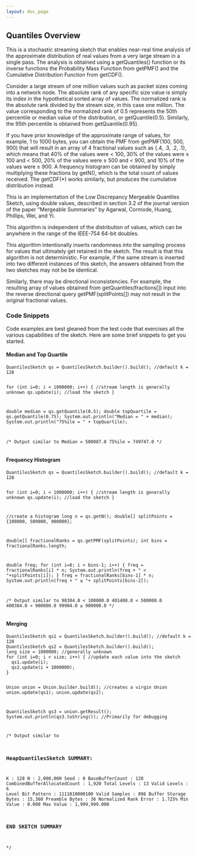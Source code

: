 ```yaml
---
layout: doc_page
---
```


## Quantiles Overview

This is a stochastic streaming sketch that enables near-real time analysis of the 
approximate distribution of real values from a very large stream in a single pass. 
The analysis is obtained using a getQuantiles() function or its inverse functions the 
Probability Mass Function from getPMF() and the Cumulative Distribution Function from getCDF().

Consider a large stream of one million values such as packet sizes coming into a network node.
The absolute rank of any specific size value is simply its index in the hypothetical sorted 
array of values.
The normalized rank is the absolute rank divided by the stream size, in this case one million. 
The value corresponding to the normalized rank of 0.5 represents the 50th percentile or median
value of the distribution, or getQuantile(0.5).  Similarly, the 95th percentile is obtained from 
getQuantile(0.95).

If you have prior knowledge of the approximate range of values, for example, 1 to 1000 bytes,
you can obtain the PMF from getPMF(100, 500, 900) that will result in an array of 
4 fractional values such as {.4, .3, .2, .1}, which means that 
40% of the values were &lt; 100, 
30% of the values were &ge; 100 and &lt; 500,
20% of the values were &ge; 500 and &lt; 900, and
10% of the values were &ge; 900.
A frequency histogram can be obtained by simply multiplying these fractions by getN(), 
which is the total count of values received. 
The getCDF(*) works similarly, but produces the cumulative distribution instead.

This is an implementation of the Low Discrepancy Mergeable Quantiles Sketch, using double 
values, described in section 3.2 of the journal version of the paper "Mergeable Summaries" 
by Agarwal, Cormode, Huang, Phillips, Wei, and Yi. 
<a href="http://dblp.org/rec/html/journals/tods/AgarwalCHPWY13"></a>

This algorithm is independent of the distribution of values, which can be anywhere in the
range of the IEEE-754 64-bit doubles. 

This algorithm intentionally inserts randomness into the sampling process for values that
ultimately get retained in the sketch. The result is that this algorithm is not 
deterministic. For example, if the same stream is inserted into two different instances of this 
sketch, the answers obtained from the two sketches may not be be identical.

Similarly, there may be directional inconsistencies. For example, the resulting array of 
values obtained from getQuantiles(fractions[]) input into the reverse directional query 
getPMF(splitPoints[]) may not result in the original fractional values.

### Code Snippets

Code examples are best gleaned from the test code that exercises all the various capabilities of the
sketch.  Here are some brief snippets to get you started.

#### Median and Top Quartile

<div class="highlight"><pre><code class="language-text" data-lang="text"
>QuantilesSketch qs = QuantilesSketch.builder().build(); //default k = 128

for (int i=0; i &lt; 1000000; i++) { //stream length is generally unknown
  qs.update(i); //load the sketch
}

double median = qs.getQuantile(0.5);
double topQuartile = qs.getQuantile(0.75);
System.out.println("Median = " + median);
System.out.println("75%ile = " + topQuartile);

/* Output similar to
Median = 500087.0
75%ile = 749747.0
*/
</code></pre></div>

#### Frequency Histogram

<div class="highlight"><pre><code class="language-text" data-lang="text"
>QuantilesSketch qs = QuantilesSketch.builder().build(); //default k = 128

for (int i=0; i &lt; 1000000; i++) { //stream length is generally unknown
  qs.update(i); //load the sketch
}

//create a histogram
long n = qs.getN();
double[] splitPoints = {100000, 500000, 900000};

double[] fractionalRanks = qs.getPMF(splitPoints);
int bins = fractionalRanks.length;

double freq;
for (int i=0; i &lt; bins-1; i++) {
  freq = fractionalRanks[i] * n;
  System.out.println(freq + " &lt; "+splitPoints[i]);
}
freq = fractionalRanks[bins-1] * n;
System.out.println(freq + " &ge; "+ splitPoints[bins-2]);

/* Output similar to
98304.0 &lt; 100000.0
401408.0 &lt; 500000.0
400384.0 &lt; 900000.0
99904.0 &ge; 900000.0
*/
</code></pre></div>

#### Merging

<div class="highlight"><pre><code class="language-text" data-lang="text"
>QuantilesSketch qs1 = QuantilesSketch.builder().build(); //default k = 128
QuantilesSketch qs2 = QuantilesSketch.builder().build();
long size = 1000000; //generally unknown
for (int i=0; i &lt; size; i++) { //update each value into the sketch
  qs1.update(i);
  qs2.update(i + 1000000);
}

Union union = Union.builder.build(); //creates a virgin Union
union.update(qs1);
union.update(qs2);

QuantilesSketch qs3 = union.getResult();
System.out.println(qs3.toString()); //Primarily for debugging

/* Output similar to
### HeapQuantilesSketch SUMMARY: 
   K                            : 128
   N                            : 2,000,000
   Seed                         : 0
   BaseBufferCount              : 128
   CombinedBufferAllocatedCount : 1,920
   Total Levels                 : 13
   Valid Levels                 : 6
   Level Bit Pattern            : 1111010000100
   Valid Samples                : 896
   Buffer Storage Bytes         : 15,360
   Preamble Bytes               : 36
   Normalized Rank Error        : 1.725%
   Min Value                    : 0.000
   Max Value                    : 1,999,999.000
### END SKETCH SUMMARY
*/
</code></pre></div>
